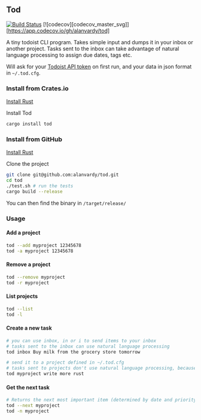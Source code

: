 ## Tod

[![Build Status](https://github.com/alanvardy/tod/workflows/ci/badge.svg)](https://github.com/alanvardy/tod) [![codecov][codecov_master_svg]][https://app.codecov.io/gh/alanvardy/tod]

A tiny todoist CLI program. Takes simple input and dumps it in your inbox or another project. Tasks sent to the inbox can take advantage of natural language processing to assign due dates, tags etc.

Will ask for your [Todoist API token](https://todoist.com/prefs/integrations) on first run, and your data in json format in `~/.tod.cfg`. 


### Install from Crates.io

[Install Rust](https://www.rust-lang.org/tools/install)

Install Tod

```bash
cargo install tod
```

### Install from GitHub

[Install Rust](https://www.rust-lang.org/tools/install)

Clone the project

```bash
git clone git@github.com:alanvardy/tod.git
cd tod
./test.sh # run the tests
cargo build --release
```

You can then find the binary in `/target/release/`

### Usage

#### Add a project

```bash
tod --add myproject 12345678
tod -a myproject 12345678
```

#### Remove a project

```bash
tod --remove myproject
tod -r myproject
```

#### List projects

```bash
tod --list
tod -l
```

#### Create a new task

```bash
# you can use inbox, in or i to send items to your inbox
# tasks sent to the inbox can use natural language processing
tod inbox Buy milk from the grocery store tomorrow

# send it to a project defined in ~/.tod.cfg
# tasks sent to projects don't use natural language processing, because API.
tod myproject write more rust
```

#### Get the next task

```bash
# Returns the next most important item (determined by date and priority)
tod --next myproject
tod -n myproject
```
